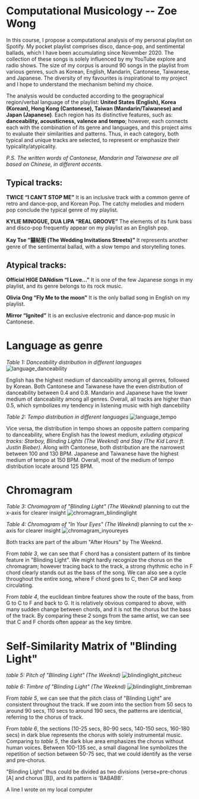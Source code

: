 
# Computational Musicology -- Zoe Wong

In this course, I propose a computational analysis of my personal playlist on Spotify. My pocket playlist comprises disco, dance-pop, and sentimental ballads, which I have been accumulating since November 2020. The collection of these songs is solely influenced by my YouTube explore and radio shows. The size of my corpus is around 90 songs in the playlist from various genres, such as Korean, English, Mandarin, Cantonese, Taiwanese, and Japanese. The diversity of my favourites is inspirational to my project and I hope to understand the mechanism behind my choice.

The analysis would be conducted according to the geographical region/verbal language of the playlist: **United States (English), Korea (Korean), Hong Kong (Cantonese), Taiwan (Mandarin/Taiwanese) and Japan (Japanese)**. Each region has its distinctive features, such as: **danceability, acousticness, valence and tempo**; however, each connects each with the combination of its genre and languages, and this project aims to evaluate their similarities and patterns. Thus, in each category, both typical and unique tracks are selected, to represent or emphasize their typicality/atypicality.

*P.S. The written words of Cantonese, Mandarin and Taiwanese are all based on Chinese, in different accents.*






## Typical tracks:

**TWICE “I CAN’T STOP ME”**
It is an inclusive track with a common genre of retro and dance-pop, and Korean Pop. The catchy melodies and modern pop conclude the typical genre of my playlist.

**KYLIE MINOGUE, DUA LIPA “REAL GROOVE”**
The elements of its funk bass and disco-pop frequently appear on my playlist as an English pop. 

**Kay Tse “囍帖街 (The Wedding Invitations Streets)”**
It represents another genre of the sentimental ballad, with a slow tempo and storytelling tones. 


## Atypical tracks:

**Official HIGE DANdism “I Love…”**
It is one of the few Japanese songs in my playlist, and its genre belongs to its rock music.

**Olivia Ong “Fly Me to the moon”**
It is the only ballad song in English on my playlist.

**Mirror “Ignited”**
It is an exclusive electronic and dance-pop music in Cantonese.



# Language as genre

*Table 1: Danceability distribution in different languages*
![language_danceability](https://user-images.githubusercontent.com/99733797/156937439-879ae119-58aa-48f7-a930-052ad7cf20fc.png)

English has the highest medium of danceability among all genres, followed by Korean. Both Cantonese and Taiwanese have the even distribution of danceability between 0.4 and 0.8. Mandarin and Japanese have the lower medium of danceability among all genres. Overall, all tracks are higher than 0.5, which symbolizes my tendency in listening music with high dancebility

*Table 2: Tempo distribution in different languages*
![language_tempo](https://user-images.githubusercontent.com/99733797/156937660-064b81ac-cf2a-4302-b588-e37087b6327b.png)

Vice versa, the distribution in tempo shows an opposite pattern comparing to danceability, where English has the lowest medium, *exluding atypical tracks: Starboy, Blinding Lights (The Weeknd) and Stay (The Kid Laroi ft. Justin Bieber)*. Along with Cantonese, both distribution are the narrowest between 100 and 130 BPM. Japanese and Taiwanese have the highest medium of tempo at 150 BPM. Overall, most of the medium of tempo distribution locate around 125 BPM.


# Chromagram 

*Table 3: Chromagram of "Blinding Light" (The Weeknd)* planning to cut the x-axis for clearer insight
![chromagram_blindinglight](https://user-images.githubusercontent.com/99733797/156939165-004055a3-0b49-483c-a208-244fbf694307.png)

*Table 4: Chromagram of "In Your Eyes" (The Weeknd)* planning to cut the x-axis for clearer insight
![chromagram_inyoureyes](https://user-images.githubusercontent.com/99733797/156939167-31192d59-458c-4c0c-b424-9e9a2865e242.png)

Both tracks are part of the album "After Hours" by The Weeknd. 

From *table 3*, we can see that F chord has a consistent pattern of its timbre feature in "Blinding Light". We might hardly recognize the chorus on the chromagram; however tracing back to the track, a strong rhythmic echo in F chord clearly stands out as the bass of the song. We can also see a cycle throughout the entire song, where F chord goes to C, then C# and keep circulating. 

From *table 4*, the euclidean timbre features show the route of the bass, from G to C to F and back to G. It is relatively obvious compared to above, with many sudden change between chords, and it is not the chorus but the bass of the track. By comparing these 2 songs from the same artist, we can see that C and F chords often appear as the key timbre. 

# Self-Similarity Matrix of "Blinding Light"

*table 5: Pitch of "Blinding Light" (The Weeknd)*
![blindinglight_pitcheuc](https://user-images.githubusercontent.com/99733797/156946391-83247296-6295-4775-8318-a99fcad82200.png)

*table 6: Timbre of "Blinding Light" (The Weeknd)*
![blindinglight_timbreman](https://user-images.githubusercontent.com/99733797/156946393-de47f5ea-72e6-4716-a887-da94f5b356ae.png)

From *table 5*, we can see that the pitch class of "Blinding Light" are consistent throughout the track. If we zoom into the section from 50 secs to around 90 secs, 110 secs to around 190 secs, the patterns are identicial, referring to the chorus of track. 

From *table 6*, the sections (10-25 secs, 80-90 secs, 140-150 secs, 160-180 secs) in dark blue represents the chorus with solely instrumental music. Comparing to *table 5*, the dark blue area emphasizes the chorus without human voices. Between 100-135 sec, a small diagonal line symbolizes the repetition of section between 50-75 sec, that we could identify as the verse and pre-chorus.

"Blinding Light" thus could be divided as two divisions (verse+pre-chorus [A] and chorus [B]), and its pattern is 'BABABB'.





A line I wrote on my local computer  
